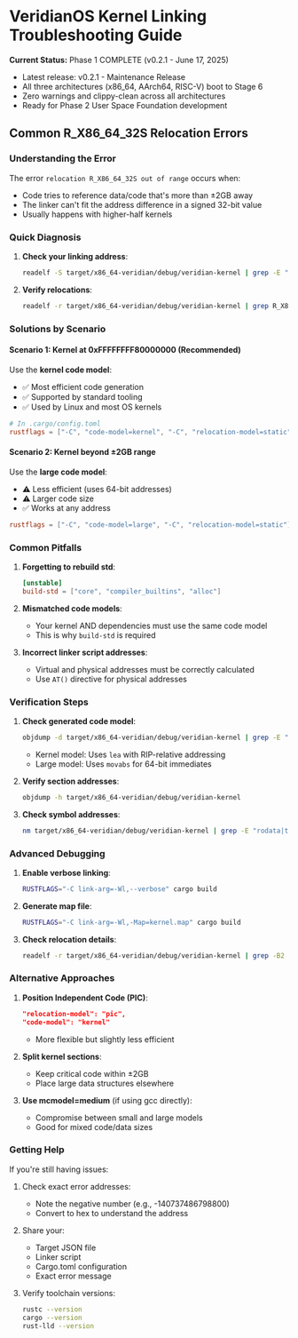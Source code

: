 # VeridianOS Kernel Linking Troubleshooting Guide

**Current Status:** Phase 1 COMPLETE (v0.2.1 - June 17, 2025)
- Latest release: v0.2.1 - Maintenance Release
- All three architectures (x86_64, AArch64, RISC-V) boot to Stage 6
- Zero warnings and clippy-clean across all architectures
- Ready for Phase 2 User Space Foundation development

## Common R_X86_64_32S Relocation Errors

### Understanding the Error

The error `relocation R_X86_64_32S out of range` occurs when:
- Code tries to reference data/code that's more than ±2GB away
- The linker can't fit the address difference in a signed 32-bit value
- Usually happens with higher-half kernels

### Quick Diagnosis

1. **Check your linking address**:
   ```bash
   readelf -S target/x86_64-veridian/debug/veridian-kernel | grep -E "\.text|\.rodata"
   ```
   
2. **Verify relocations**:
   ```bash
   readelf -r target/x86_64-veridian/debug/veridian-kernel | grep R_X86_64_32S
   ```

### Solutions by Scenario

#### Scenario 1: Kernel at 0xFFFFFFFF80000000 (Recommended)

Use the **kernel code model**:
- ✅ Most efficient code generation
- ✅ Supported by standard tooling
- ✅ Used by Linux and most OS kernels

```toml
# In .cargo/config.toml
rustflags = ["-C", "code-model=kernel", "-C", "relocation-model=static"]
```

#### Scenario 2: Kernel beyond ±2GB range

Use the **large code model**:
- ⚠️ Less efficient (uses 64-bit addresses)
- ⚠️ Larger code size
- ✅ Works at any address

```toml
rustflags = ["-C", "code-model=large", "-C", "relocation-model=static"]
```

### Common Pitfalls

1. **Forgetting to rebuild std**:
   ```toml
   [unstable]
   build-std = ["core", "compiler_builtins", "alloc"]
   ```

2. **Mismatched code models**: 
   - Your kernel AND dependencies must use the same code model
   - This is why `build-std` is required

3. **Incorrect linker script addresses**:
   - Virtual and physical addresses must be correctly calculated
   - Use `AT()` directive for physical addresses

### Verification Steps

1. **Check generated code model**:
   ```bash
   objdump -d target/x86_64-veridian/debug/veridian-kernel | grep -E "movabs|lea" | head -20
   ```
   - Kernel model: Uses `lea` with RIP-relative addressing
   - Large model: Uses `movabs` for 64-bit immediates

2. **Verify section addresses**:
   ```bash
   objdump -h target/x86_64-veridian/debug/veridian-kernel
   ```

3. **Check symbol addresses**:
   ```bash
   nm target/x86_64-veridian/debug/veridian-kernel | grep -E "rodata|text|data" | sort
   ```

### Advanced Debugging

1. **Enable verbose linking**:
   ```bash
   RUSTFLAGS="-C link-arg=-Wl,--verbose" cargo build
   ```

2. **Generate map file**:
   ```bash
   RUSTFLAGS="-C link-arg=-Wl,-Map=kernel.map" cargo build
   ```

3. **Check relocation details**:
   ```bash
   readelf -r target/x86_64-veridian/debug/veridian-kernel | grep -B2 -A2 "out of range"
   ```

### Alternative Approaches

1. **Position Independent Code (PIC)**:
   ```json
   "relocation-model": "pic",
   "code-model": "kernel"
   ```
   - More flexible but slightly less efficient

2. **Split kernel sections**:
   - Keep critical code within ±2GB
   - Place large data structures elsewhere

3. **Use mcmodel=medium** (if using gcc directly):
   - Compromise between small and large models
   - Good for mixed code/data sizes

### Getting Help

If you're still having issues:

1. Check exact error addresses:
   - Note the negative number (e.g., -140737486798800)
   - Convert to hex to understand the address

2. Share your:
   - Target JSON file
   - Linker script
   - Cargo.toml configuration
   - Exact error message

3. Verify toolchain versions:
   ```bash
   rustc --version
   cargo --version
   rust-lld --version
   ```